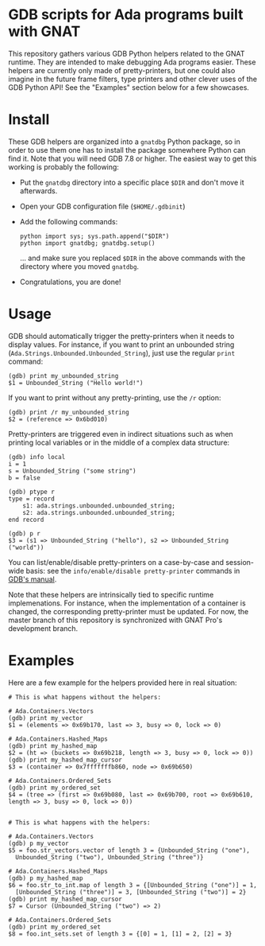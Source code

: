 GDB scripts for Ada programs built with GNAT
============================================

This repository gathers various GDB Python helpers related to the GNAT runtime.
They are intended to make debugging Ada programs easier. These helpers are
currently only made of pretty-printers, but one could also imagine in the
future frame filters, type printers and other clever uses of the GDB Python
API! See the "Examples" section below for a few showcases.


Install
=======

These GDB helpers are organized into a `gnatdbg` Python package, so in
order to use them one has to install the package somewhere Python can find it.
Note that you will need GDB 7.8 or higher. The easiest way to get this working
is probably the following:

  - Put the `gnatdbg` directory into a specific place `$DIR` and don't move it
    afterwards.
  - Open your GDB configuration file (`$HOME/.gdbinit`)
  - Add the following commands:

        python import sys; sys.path.append("$DIR")
        python import gnatdbg; gnatdbg.setup()

    ... and make sure you replaced `$DIR` in the above commands with the
    directory where you moved `gnatdbg`.

  - Congratulations, you are done!


Usage
=====

GDB should automatically trigger the pretty-printers when it needs to display
values. For instance, if you want to print an unbounded string
(`Ada.Strings.Unbounded.Unbounded_String`), just use the regular `print`
command:

    (gdb) print my_unbounded_string
    $1 = Unbounded_String ("Hello world!")

If you want to print without any pretty-printing, use the `/r` option:

    (gdb) print /r my_unbounded_string
    $2 = (reference => 0x6bd010)

Pretty-printers are triggered even in indirect situations such as when printing
local variables or in the middle of a complex data structure:

    (gdb) info local
    i = 1
    s = Unbounded_String ("some string")
    b = false

    (gdb) ptype r
    type = record
        s1: ada.strings.unbounded.unbounded_string;
        s2: ada.strings.unbounded.unbounded_string;
    end record

    (gdb) p r
    $3 = (s1 => Unbounded_String ("hello"), s2 => Unbounded_String ("world"))

You can list/enable/disable pretty-printers on a case-by-case and session-wide
basis: see the `info/enable/disable pretty-printer` commands in [GDB's
manual](https://sourceware.org/gdb/onlinedocs/gdb/Pretty_002dPrinter-Commands.html).

Note that these helpers are intrinsically tied to specific runtime
implemenations. For instance, when the implementation of a container is
changed, the corresponding pretty-printer must be updated. For now, the master
branch of this repository is synchronized with GNAT Pro's development branch.


Examples
========

Here are a few example for the helpers provided here in real situation:

    # This is what happens without the helpers:

    # Ada.Containers.Vectors
    (gdb) print my_vector
    $1 = (elements => 0x69b170, last => 3, busy => 0, lock => 0)

    # Ada.Containers.Hashed_Maps
    (gdb) print my_hashed_map
    $2 = (ht => (buckets => 0x69b218, length => 3, busy => 0, lock => 0))
    (gdb) print my_hashed_map_cursor
    $3 = (container => 0x7fffffffb860, node => 0x69b650)

    # Ada.Containers.Ordered_Sets
    (gdb) print my_ordered_set
    $4 = (tree => (first => 0x69b080, last => 0x69b700, root => 0x69b610,
    length => 3, busy => 0, lock => 0))


    # This is what happens with the helpers:

    # Ada.Containers.Vectors
    (gdb) p my_vector
    $5 = foo.str_vectors.vector of length 3 = {Unbounded_String ("one"),
      Unbounded_String ("two"), Unbounded_String ("three")}

    # Ada.Containers.Hashed_Maps
    (gdb) p my_hashed_map
    $6 = foo.str_to_int.map of length 3 = {[Unbounded_String ("one")] = 1,
      [Unbounded_String ("three")] = 3, [Unbounded_String ("two")] = 2}
    (gdb) print my_hashed_map_cursor
    $7 = Cursor (Unbounded_String ("two") => 2)

    # Ada.Containers.Ordered_Sets
    (gdb) print my_ordered_set
    $8 = foo.int_sets.set of length 3 = {[0] = 1, [1] = 2, [2] = 3}
